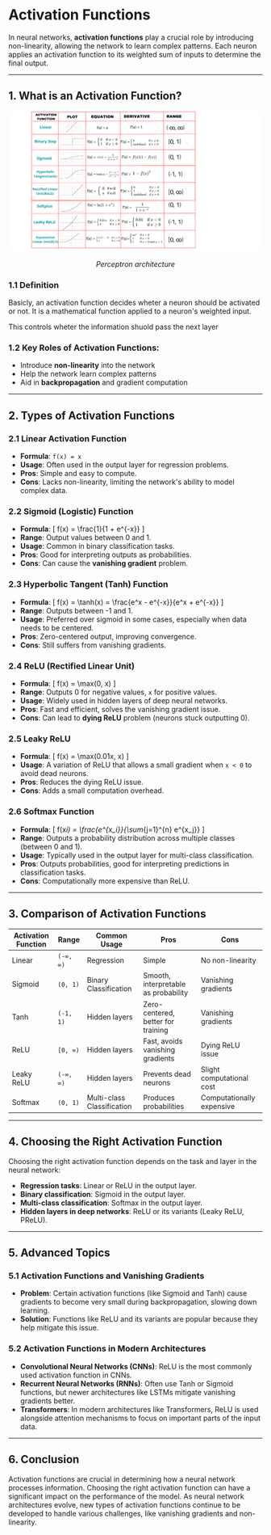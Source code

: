 # Activation Functions

In neural networks, **activation functions** play a crucial role by introducing non-linearity, allowing the network to learn complex patterns.
Each neuron applies an activation function to its weighted sum of inputs to determine the final output.

---

## 1. What is an Activation Function?

<p align="center">
  <img src="./_attachments/activation-functions.png" alt="activation-functions" />
</p>

<div align="center">
  <em>Perceptron architecture</em>
</div>

### 1.1 Definition

Basicly, an activation function decides wheter a neuron should be activated or not. It is a mathematical function applied to a neuron's weighted input.

This controls wheter the information shuold pass the next layer

### 1.2 Key Roles of Activation Functions:

- Introduce **non-linearity** into the network
- Help the network learn complex patterns
- Aid in **backpropagation** and gradient computation

---

## 2. Types of Activation Functions

### 2.1 Linear Activation Function

- **Formula**: `f(x) = x`
- **Usage**: Often used in the output layer for regression problems.
- **Pros**: Simple and easy to compute.
- **Cons**: Lacks non-linearity, limiting the network's ability to model complex data.

### 2.2 Sigmoid (Logistic) Function

- **Formula**:
  \[
  f(x) = \frac{1}{1 + e^{-x}}
  \]
- **Range**: Output values between 0 and 1.
- **Usage**: Common in binary classification tasks.
- **Pros**: Good for interpreting outputs as probabilities.
- **Cons**: Can cause the **vanishing gradient** problem.

### 2.3 Hyperbolic Tangent (Tanh) Function

- **Formula**:
  \[
  f(x) = \tanh(x) = \frac{e^x - e^{-x}}{e^x + e^{-x}}
  \]
- **Range**: Outputs between -1 and 1.
- **Usage**: Preferred over sigmoid in some cases, especially when data needs to be centered.
- **Pros**: Zero-centered output, improving convergence.
- **Cons**: Still suffers from vanishing gradients.

### 2.4 ReLU (Rectified Linear Unit)

- **Formula**:
  \[
  f(x) = \max(0, x)
  \]
- **Range**: Outputs 0 for negative values, `x` for positive values.
- **Usage**: Widely used in hidden layers of deep neural networks.
- **Pros**: Fast and efficient, solves the vanishing gradient issue.
- **Cons**: Can lead to **dying ReLU** problem (neurons stuck outputting 0).

### 2.5 Leaky ReLU

- **Formula**:
  \[
  f(x) = \max(0.01x, x)
  \]
- **Usage**: A variation of ReLU that allows a small gradient when `x < 0` to avoid dead neurons.
- **Pros**: Reduces the dying ReLU issue.
- **Cons**: Adds a small computation overhead.

### 2.6 Softmax Function

- **Formula**:
  \[
  f(x*i) = \frac{e^{x_i}}{\sum*{j=1}^{n} e^{x_j}}
  \]
- **Range**: Outputs a probability distribution across multiple classes (between 0 and 1).
- **Usage**: Typically used in the output layer for multi-class classification.
- **Pros**: Outputs probabilities, good for interpreting predictions in classification tasks.
- **Cons**: Computationally more expensive than ReLU.

---

## 3. Comparison of Activation Functions

| Activation Function | Range     | Common Usage               | Pros                                 | Cons                      |
| ------------------- | --------- | -------------------------- | ------------------------------------ | ------------------------- |
| Linear              | `(-∞, ∞)` | Regression                 | Simple                               | No non-linearity          |
| Sigmoid             | `(0, 1)`  | Binary Classification      | Smooth, interpretable as probability | Vanishing gradients       |
| Tanh                | `(-1, 1)` | Hidden layers              | Zero-centered, better for training   | Vanishing gradients       |
| ReLU                | `[0, ∞)`  | Hidden layers              | Fast, avoids vanishing gradients     | Dying ReLU issue          |
| Leaky ReLU          | `(-∞, ∞)` | Hidden layers              | Prevents dead neurons                | Slight computational cost |
| Softmax             | `(0, 1)`  | Multi-class Classification | Produces probabilities               | Computationally expensive |

---

## 4. Choosing the Right Activation Function

Choosing the right activation function depends on the task and layer in the neural network:

- **Regression tasks**: Linear or ReLU in the output layer.
- **Binary classification**: Sigmoid in the output layer.
- **Multi-class classification**: Softmax in the output layer.
- **Hidden layers in deep networks**: ReLU or its variants (Leaky ReLU, PReLU).

---

## 5. Advanced Topics

### 5.1 Activation Functions and Vanishing Gradients

- **Problem**: Certain activation functions (like Sigmoid and Tanh) cause gradients to become very small during backpropagation, slowing down learning.
- **Solution**: Functions like ReLU and its variants are popular because they help mitigate this issue.

### 5.2 Activation Functions in Modern Architectures

- **Convolutional Neural Networks (CNNs)**: ReLU is the most commonly used activation function in CNNs.
- **Recurrent Neural Networks (RNNs)**: Often use Tanh or Sigmoid functions, but newer architectures like LSTMs mitigate vanishing gradients better.
- **Transformers**: In modern architectures like Transformers, ReLU is used alongside attention mechanisms to focus on important parts of the input data.

---

## 6. Conclusion

Activation functions are crucial in determining how a neural network processes information. Choosing the right activation function can have a significant impact on the performance of the model. As neural network architectures evolve, new types of activation functions continue to be developed to handle various challenges, like vanishing gradients and non-linearity.
